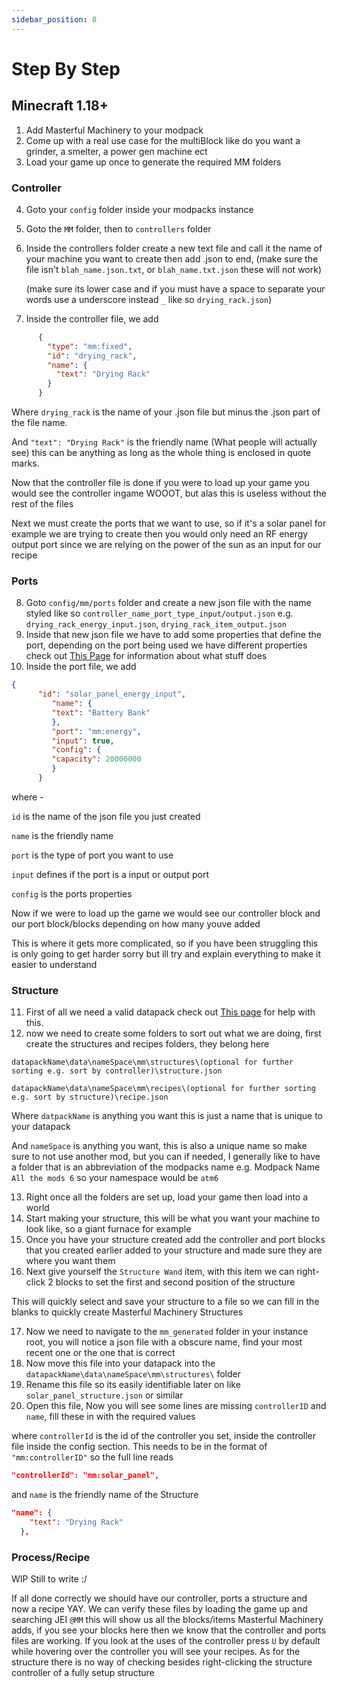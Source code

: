 ```yaml
---
sidebar_position: 8
---
```


# Step By Step


## Minecraft 1.18+
1. Add Masterful Machinery to your modpack
2. Come up with a real use case for the multiBlock like do you want a grinder, a smelter, a power gen machine ect
3. Load your game up once to generate the required MM folders

### Controller
4. Goto your `config` folder inside your modpacks instance
5. Goto the `MM` folder, then to `controllers` folder
6. Inside the controllers folder create a new text file and call it the name of your machine you want to create then add .json to end,
   (make sure the file isn't `blah_name.json.txt`, or `blah_name.txt.json` these will not work)

   (make sure its lower case and if you must have a space to separate your words use a underscore instead `_` like so `drying_rack.json`)
7. Inside the controller file, we add
```json
      {
        "type": "mm:fixed",
        "id": "drying_rack",
        "name": {
          "text": "Drying Rack"
        }
      }
```
Where `drying_rack` is the name of your .json file but minus the .json part of the file name.

And `"text": "Drying Rack"` is the friendly name (What people will actually see) this can be anything as long as the whole thing is enclosed in quote marks.

Now that the controller file is done if you were to load up your game you would see the controller ingame WOOOT, but alas this is useless without the rest of the files

Next we must create the ports that we want to use, so if it's a solar panel for example we are trying to create then you would only need an RF energy output port since we are relying on the power of the sun as an input for our recipe

### Ports
8. Goto `config/mm/ports` folder and create a new json file with the name styled like so `controller_name_port_type_input/output.json` e.g. `drying_rack_energy_input.json`, `drying_rack_item_output.json`
9. Inside that new json file we have to add some properties that define the port, depending on the port being used we have different properties check out [This Page](./config/ports/) for information about what stuff does
10. Inside the port file, we add
```json
{
      "id": "solar_panel_energy_input",
         "name": {
         "text": "Battery Bank"
         },
         "port": "mm:energy",
         "input": true,
         "config": {
         "capacity": 20000000
         }
      }
```
where - 

`id` is the name of the json file you just created

`name` is the friendly name

`port` is the type of port you want to use

`input` defines if the port is a input or output port

`config` is the ports properties

Now if we were to load up the game we would see our controller block and our port block/blocks depending on how many youve added

This is where it gets more complicated, so if you have been struggling this is only going to get harder sorry but ill try and explain everything to make it easier to understand

### Structure
11. First of all we need a valid datapack check out [This page](./datapack/) for help with this.
12. now we need to create some folders to sort out what we are doing, first create the structures and recipes folders, they belong here

`datapackName\data\nameSpace\mm\structures\(optional for further sorting e.g. sort by controller)\structure.json`

`datapackName\data\nameSpace\mm\recipes\(optional for further sorting e.g. sort by structure)\recipe.json`

Where `datpackName` is anything you want this is just a name that is unique to your datapack

And `nameSpace` is anything you want, this is also a unique name so make sure to not use another mod, but you can if needed, I generally like to have a folder that is an abbreviation of the modpacks name e.g. Modpack Name `All the mods 6` so your namespace would be `atm6`

13. Right once all the folders are set up, load your game then load into a world
14. Start making your structure, this will be what you want your machine to look like, so a giant furnace for example
15. Once you have your structure created add the controller and port blocks that you created earlier added to your structure and made sure they are where you want them
16. Next give yourself the `Structure Wand` item, with this item we can right-click 2 blocks to set the first and second position of the structure

This will quickly select and save your structure to a file so we can fill in the blanks to quickly create Masterful Machinery Structures

17. Now we need to navigate to the `mm_generated` folder in your instance root, you will notice a json file with a obscure name, find your most recent one or the one that is correct
18. Now move this file into your datapack into the `datapackName\data\nameSpace\mm\structures\` folder
19. Rename this file so its easily identifiable later on like `solar_panel_structure.json` or similar
20. Open this file, Now you will see some lines are missing `controllerID` and `name`, fill these in with the required values

where `controllerId` is the id of the controller you set, inside the controller file inside the config section. This needs to be in the format of `"mm:controllerID"` so the full line reads 
```json
"controllerId": "mm:solar_panel",
```

and `name` is the friendly name of the Structure
```json
"name": {
    "text": "Drying Rack"
  },
```

### Process/Recipe

WIP Still to write :/

If all done correctly we should have our controller, ports a structure and now a recipe YAY.
We can verify these files by loading the game up and searching JEI `@MM` this will show us all the blocks/items Masterful Machinery adds, if you see your blocks here then we know that the controller and ports files are working.
If you look at the uses of the controller press `U` by default while hovering over the controller you will see your recipes.
As for the structure there is no way of checking besides right-clicking the structure controller of a fully setup structure